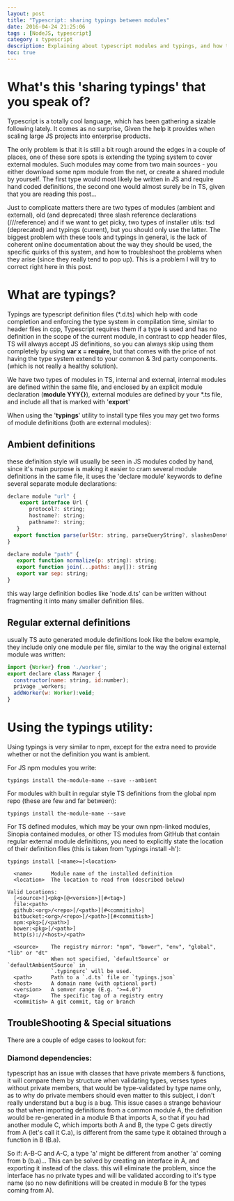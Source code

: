 ```yaml
---
layout: post
title: "Typescript: sharing typings between modules"
date: 2016-04-24 21:25:06
tags : [NodeJS, typescript]
category : typescript
description: Explaining about typescript modules and typings, and how to properly use them to get a fully typed application
toc: true
---
```


# What's this 'sharing typings' that you speak of?
Typescript is a totally cool language, which has been gathering a sizable following lately. It comes as no surprise, Given the help it provides when scaling large JS projects into enterprise products.

The only problem is that it is still a bit rough around the edges in a couple of places, one of these sore spots is extending the typing system to cover external modules. Such modules may come from two main sources - you either download some npm module from the net, or create a shared module by yourself. The first type would most likely be written in JS and require hand coded definitions, the second one would almost surely be in TS, given that you are reading this post...

Just to complicate matters there are two types of modules (ambient and external), old (and deprecated) three slash reference declarations (///reference)  and if we want to get picky, two types of installer utils: tsd (deprecated) and typings (current), but you should only use the latter. The biggest problem with these tools and typings in general, is the lack of coherent online documentation about the way they should be used, the specific quirks of this system, and how to troubleshoot the problems when they arise (since they really tend to pop up). This is a problem I will try to correct right here in this post.

# What are typings?
Typings are typescript definition files (*.d.ts) which help with code completion and enforcing the type system in compilation time, similar to header files in cpp, Typescript requires them if a type is used and has no definition in the scope of the current module, in contrast to cpp header files, TS will always accept JS definitions, so you can always skip using them completely by using __var x = require__, but that comes with the price of not having the type system extend to your common & 3rd party components. (which is not really a healthy solution).

We have two types of modules in TS, internal and external, internal modules are defined within the same file, and enclosed by an explicit module declaration   (__module YYY{}__), external modules are defined by your *.ts file, and include all that is marked with '__export__'

When using the '__typings__' utility to install type files you may get two forms of module definitions (both are external modules):

## Ambient definitions
these definition style will usually be seen in JS modules coded by hand, since it's main purpose is making it easier to cram several module definitions in the same file, it uses the 'declare module' keywords to define several separate module declarations:

```javascript
declare module "url" {
    export interface Url {
       protocol?: string;
       hostname?: string;
       pathname?: string;
   }
  export function parse(urlStr: string, parseQueryString?, slashesDenoteHost?): Url;
}

declare module "path" {
   export function normalize(p: string): string;
   export function join(...paths: any[]): string
   export var sep: string;
}
```

this way large definition bodies like 'node.d.ts' can be written without fragmenting it into many smaller definition files.

## Regular external definitions 
usually TS auto generated module definitions look like the below example, they include only one module per file, similar to the way the original external module was written:  

```javascript
import {Worker} from './worker';
export declare class Manager {
  constructor(name: string, id:number);
  privage _workers;
  addWorker(w: Worker):void;
}
```

# Using the typings utility:
Using typings is very similar to npm, except for the extra need to provide whether or not the definition you want is ambient. 

For JS npm modules you write:
```
typings install the-module-name --save --ambient
```
For modules with built in regular style TS definitions from the global npm repo (these are few and far between):
```
typings install the-module-name --save
```
For TS defined modules, which may be your own npm-linked modules, Sinopia contained modules, or other TS modules from GitHub that contain regular external module definitions, you need to explicitly state the location of their definition files (this is taken from 'typings install -h'):

```
typings install [<name>=]<location>

  <name>      Module name of the installed definition
  <location>  The location to read from (described below)

Valid Locations:
  [<source>!]<pkg>[@<version>][#<tag>]
  file:<path>
  github:<org>/<repo>[/<path>][#<commitish>]
  bitbucket:<org>/<repo>[/<path>][#<commitish>]
  npm:<pkg>[/<path>]
  bower:<pkg>[/<path>]
  http(s)://<host>/<path>

  <source>    The registry mirror: "npm", "bower", "env", "global", "lib" or "dt"
              When not specified, `defaultSource` or `defaultAmbientSource` in
              `.typingsrc` will be used.
  <path>      Path to a `.d.ts` file or `typings.json`
  <host>      A domain name (with optional port)
  <version>   A semver range (E.g. ">=4.0")
  <tag>       The specific tag of a registry entry
  <commitish> A git commit, tag or branch
```

## TroubleShooting & Special situations
There are a couple of edge cases to lookout for:

### Diamond dependencies:
typescript has an issue with classes that have private members & functions, it will compare them by structure when validating types, verses types without private members, that would be type-validated by type name only,  as to why do private members should even matter to this subject, i don't really understand but a bug is a bug. This issue cases a strange behaviour so that when importing definitions from a common module A, the definition would be re-generated in a module B that imports A, so that if you had another module C, which imports both A and B, the type C gets directly from A (let's call it C.a), is different from the same type it obtained through a function in B (B.a).

So if: A-B-C and  A-C, a type 'a' might be different from another 'a' coming from b (b.a)...
This can be solved by creating an interface in A, and exporting it instead of the class. this will eliminate the problem, since the interface has no private types and will be validated according to it's type name (so no new definitions will be created in module B for the types coming from A).

### 